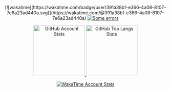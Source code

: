 <p align="center">
   [![wakatime](https://wakatime.com/badge/user/391a38bf-e366-4a08-8107-7e6a23ad440a.svg)](https://wakatime.com/@391a38bf-e366-4a08-8107-7e6a23ad440a)
   <a href="https://github.com/Andcool-Systems/weather-widget-api">
   <img 
      src="https://weather.andcool.ru/api?place=pskov&timezone=gmt3&language=ru"
      alt="Some errors"
      /img>
   </a>
</p>

<p align="center">
   <a href="#">
   <img 
      src="https://github-readme-stats.vercel.app/api?username=Andcool-Systems&show_icons=true&border_color=30363d&bg_color=0d1117&text_color=eef2ff&title_color=818cf8&count_private=true&border_radius=4" 
      alt="GitHub Account Stats"
      height="160"
      /img>
   </a>
   <a href="#">
   <img 
      src="https://github-readme-stats.vercel.app/api/top-langs/?username=Andcool-Systems&layout=compact&border_color=30363d&bg_color=0d1117&text_color=eef2ff&title_color=818cf8&border_radius=4&count_private=true"
      alt="GitHub Top Langs Stats"
      height="160"
      /img>
   </a>
</p>
<p align="center">
   <a href="https://wakatime.com/@AndcoolSystems">
   <img 
      src="https://github-readme-stats.vercel.app/api/wakatime?username=AndcoolSystems&border_color=30363d&bg_color=0d1117&text_color=eef2ff&title_color=818cf8&count_private=true&border_radius=4" 
      alt="WakaTime Account Stats"
      /img>
   </a>
</p>
